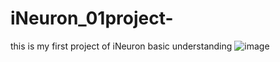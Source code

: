 # iNeuron_01project-
this is my  first project of iNeuron
basic understanding
![image](https://user-images.githubusercontent.com/57802246/191679712-2ee87526-e028-4c7e-972d-2b2617fd2b16.png)
